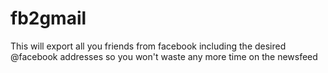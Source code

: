 fb2gmail
========

This will export all you friends from facebook including the desired @facebook addresses so you won't waste any more time on the newsfeed